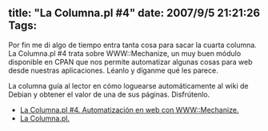 title: "La Columna.pl #4"
date: 2007/9/5 21:21:26
Tags: 
---
<p>Por fin me di algo de tiempo entra tanta cosa para sacar la cuarta columna. La Columna.pl #4 trata sobre WWW::Mechanize, un muy buen módulo disponible en CPAN que nos permite automatizar algunas cosas para web desde nuestras aplicaciones. Léanlo y díganme qué les parece.

La columna guía al lector en cómo loguearse automáticamente al wiki de Debian y obtener el valor de una de sus páginas. Disfrútenlo.
</p>
<ul>
<li><a href="http://www.damog.net/la-columnapl/automatizacion-en-web-con-wwwmechanize/">La Columna.pl #4. Automatización en web con WWW::Mechanize.</a></li>
<li><a href="http://www.damog.net/la-columnapl/">La Columna.pl.</a></li>
</ul>
